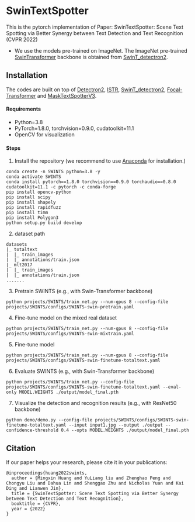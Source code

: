 
# SwinTextSpotter
This is the pytorch implementation of Paper: SwinTextSpotter: Scene Text Spotting via Better Synergy between Text Detection and Text Recognition (CVPR 2022)

- We use the models pre-trained on ImageNet. The ImageNet pre-trained [SwinTransformer](https://drive.google.com/drive/u/1/folders/19UaSgR4OwqA-BhCs_wG7i6E-OXC5NR__) backbone is obtained from [SwinT_detectron2](https://github.com/xiaohu2015/SwinT_detectron2).

## Installation
The codes are built on top of [Detectron2](https://github.com/facebookresearch/detectron2), [ISTR](https://github.com/hujiecpp/ISTR), [SwinT_detectron2](https://github.com/xiaohu2015/SwinT_detectron2), [Focal-Transformer](https://github.com/microsoft/Focal-Transformer) and [MaskTextSpotterV3](https://github.com/MhLiao/MaskTextSpotterV3).

#### Requirements
- Python=3.8
- PyTorch=1.8.0, torchvision=0.9.0, cudatoolkit=11.1
- OpenCV for visualization

#### Steps
1. Install the repository (we recommend to use [Anaconda](https://www.anaconda.com/) for installation.)
```
conda create -n SWINTS python=3.8 -y
conda activate SWINTS
conda install pytorch==1.8.0 torchvision==0.9.0 torchaudio==0.8.0 cudatoolkit=11.1 -c pytorch -c conda-forge
pip install opencv-python
pip install scipy
pip install shapely
pip install rapidfuzz
pip install timm
pip install Polygon3
python setup.py build develop
```

2. dataset path
```
datasets
|_ totaltext
|  |_ train_images
|  |_ annotations/train.json
|_ mlt2017
|  |_ train_images
|  |_ annotations/train.json
.......

```


3. Pretrain SWINTS (e.g., with Swin-Transformer backbone)

```
python projects/SWINTS/train_net.py --num-gpus 8 --config-file projects/SWINTS/configs/SWINTS-swin-pretrain.yaml
```

4. Fine-tune model on the mixed real dataset

```
python projects/SWINTS/train_net.py --num-gpus 8 --config-file projects/SWINTS/configs/SWINTS-swin-mixtrain.yaml
```

5. Fine-tune model

```
python projects/SWINTS/train_net.py --num-gpus 8 --config-file projects/SWINTS/configs/SWINTS-swin-finetune-totaltext.yaml
```

6. Evaluate SWINTS (e.g., with Swin-Transformer backbone)
```
python projects/SWINTS/train_net.py --config-file projects/SWINTS/configs/SWINTS-swin-finetune-totaltext.yaml --eval-only MODEL.WEIGHTS ./output/model_final.pth
```

7. Visualize the detection and recognition results (e.g., with ResNet50 backbone)
```
python demo/demo.py --config-file projects/SWINTS/configs/SWINTS-swin-finetune-totaltext.yaml --input input1.jpg --output ./output --confidence-threshold 0.4 --opts MODEL.WEIGHTS ./output/model_final.pth
```

## Citation

If our paper helps your research, please cite it in your publications:

```
@inproceedings{huang2022swints,
  author = {Mingxin Huang and YuLiang liu and Zhenghao Peng and Chongyu Liu and Dahua Lin and Shenggao Zhu and Nicholas Yuan and Kai Ding and Lianwen Jin},
  title = {SwinTextSpotter: Scene Text Spotting via Better Synergy between Text Detection and Text Recognition},
  booktitle = {CVPR},
  year = {2022}
}
```
